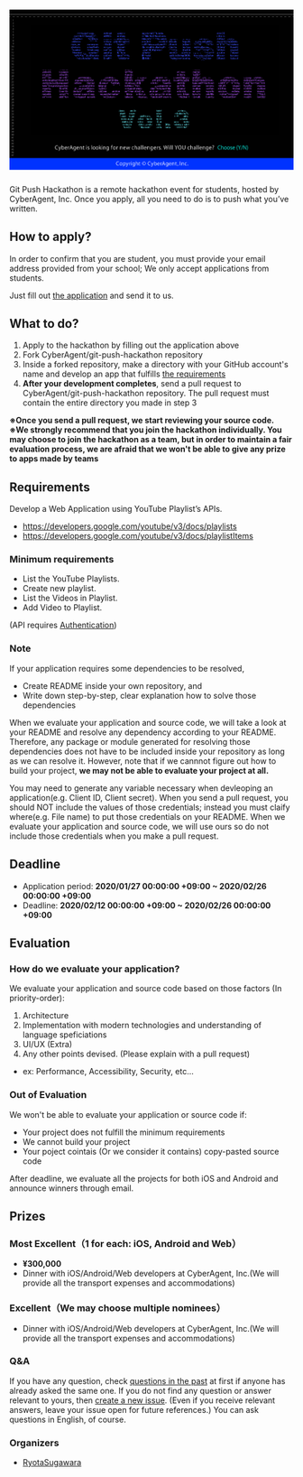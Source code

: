 # ![Git Push Hackathon](./assets/GitPushHackathon.png)

Git Push Hackathon is a remote hackathon event for students, hosted by CyberAgent, Inc. Once you apply, all you need to do is to push what you’ve written.

## How to apply?

In order to confirm that you are student, you must provide your email address provided from your school; We only accept applications from students.

Just fill out [the application](https://forms.gle/bV26GoWeBJyTtT627) and send it to us.

## What to do?

1. Apply to the hackathon by filling out the application above
2. Fork CyberAgent/git-push-hackathon repository
3. Inside a forked repository, make a directory with your GitHub account's name and develop an app that fulfills [the requirements](#requirements)
4. **After your development completes**, send a pull request to CyberAgent/git-push-hackathon repository. The pull request must contain the entire directory you made in step 3

**※Once you send a pull request, we start reviewing your source code.**  
**※We strongly recommend that you join the hackathon individually. You may choose to join the hackathon as a team, but in order to maintain a fair evaluation process, we are afraid that we won't be able to give any prize to apps made by teams**

## Requirements

Develop a Web Application using YouTube Playlist’s APIs.

- https://developers.google.com/youtube/v3/docs/playlists
- https://developers.google.com/youtube/v3/docs/playlistItems

### Minimum requirements

- List the YouTube Playlists.
- Create new playlist.
- List the Videos in Playlist.
- Add Video to Playlist.

(API requires [Authentication](https://developers.google.com/youtube/v3/docs))

### Note

If your application requires some dependencies to be resolved, 

- Create README inside your own repository, and
- Write down step-by-step, clear explanation how to solve those dependencies

When we evaluate your application and source code, we will take a look at your README and resolve any dependency according to your README. Therefore, any package or module generated for resolving those dependencies does not have to be included inside your repository as long as we can resolve it. However, note that if we cannnot figure out how to build your project, **we may not be able to evaluate your project at all.**

You may need to generate any variable necessary when devleoping an application(e.g. Client ID, Client secret). When you send a pull request, you should NOT include the values of those credentials; instead you must claify where(e.g. File name) to put those credentials on your README. When we evaluate your application and source code, we will use ours so do not include those credentials when you make a pull request.

## Deadline

- Application period: **2020/01/27 00:00:00 +09:00 ~ 2020/02/26 00:00:00 +09:00**
- Deadline: **2020/02/12 00:00:00 +09:00 ~ 2020/02/26 00:00:00 +09:00**

## Evaluation

### How do we evaluate your application?

We evaluate your application and source code based on those factors (In priority-order):

1. Architecture
2. Implementation with modern technologies and understanding of language speficiations
3. UI/UX (Extra)
4. Any other points devised. (Please explain with a pull request)
  - ex: Performance, Accessibility, Security, etc...

### Out of Evaluation

We won't be able to evaluate your application or source code if:

- Your project does not fulfill the minimum requirements
- We cannot build your project
- Your poject cointais (Or we consider it contains) copy-pasted source code

After deadline, we evaluate all the projects for both iOS and Android and announce winners through email.

## Prizes

### Most Excellent（1 for each: iOS, Android and Web）

- **¥300,000**
- Dinner with iOS/Android/Web developers at CyberAgent, Inc.(We will provide all the transport expenses and accommodations)

### Excellent（We may choose multiple nominees）

- Dinner with iOS/Android/Web developers at CyberAgent, Inc.(We will provide all the transport expenses and accommodations)

### Q&A

If you have any question, check [questions in the past](https://github.com/CyberAgent/git-push-hackathon/issues?q=is%3Aissue+is%3Aopen+label%3AQuestion) at first if anyone has already asked the same one. If you do not find any question or answer relevant to yours, then [create a new issue](https://github.com/CyberAgent/git-push-hackathon/issues/new). (Even if you receive relevant answers, leave your issue open for future references.) You can ask questions in English, of course.

### Organizers

- [RyotaSugawara](https://github.com/RyotaSugawara)
